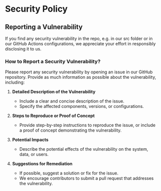# Security Policy

## Reporting a Vulnerability
If you find any security vulnerability in the repo, e.g. in our src folder or in our GitHub Actions configurations, we appreciate your effort in responsibly disclosing it to us.

### How to Report a Security Vulnerability?
Please report any security vulnerability by opening an issue in our GitHub repository. Provide as much information as possible about the vulnerability, including:

1. **Detailed Description of the Vulnerability**
   - Include a clear and concise description of the issue.
   - Specify the affected components, versions, or configurations.

2. **Steps to Reproduce or Proof of Concept**
   - Provide step-by-step instructions to reproduce the issue, or include a proof of concept demonstrating the vulnerability.

3. **Potential Impacts**
   - Describe the potential effects of the vulnerability on the system, data, or users.

4. **Suggestions for Remediation**
   - If possible, suggest a solution or fix for the issue.
   - We encourage contributors to submit a pull request that addresses the vulnerability.
